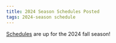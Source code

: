 ```yaml
---
title: 2024 Season Schedules Posted
tags: 2024-season schedule
---
```


[Schedules](/schedules/) are up for the 2024 fall season!
